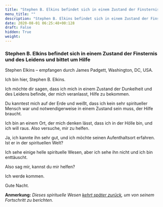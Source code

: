 ```yaml
---
title: "Stephen B. Elkins befindet sich in einem Zustand der Finsternis und des Leidens und bittet um Hilfe"
menu_title: ""
description: "Stephen B. Elkins befindet sich in einem Zustand der Finsternis und des Leidens und bittet um Hilfe"
date: 2020-08-01 06:25:48+00:128
draft: False
hidden: True
weight:
---
```

### Stephen B. Elkins befindet sich in einem Zustand der Finsternis und des Leidens und bittet um Hilfe

Stephen Elkins – empfangen durch James Padgett, Washington, DC, USA.

Ich bin hier, Stephen B. Elkins.

Ich möchte dir sagen, dass ich mich in einem Zustand der Dunkelheit und des Leidens befinde, der mich veranlasst, Hilfe zu bekommen.

Du kanntest mich auf der Erde und weißt, dass ich kein sehr spiritueller Mensch war und notwendigerweise in einem Zustand sein muss, der Hilfe braucht.

Ich bin an einem Ort, der mich denken lässt, dass ich in der Hölle bin, und ich will raus. Also versuche, mir zu helfen.

Ja, ich kannte ihn sehr gut, und ich möchte seinen Aufenthaltsort erfahren. Ist er in der spirituellen Welt?

Ich sehe einige helle spirituelle Wesen, aber ich sehe ihn nicht und ich bin enttäuscht.

Also sag mir, kannst du mir helfen?

Ich werde kommen.

Gute Nacht.

**Anmerkung:** *Dieses spirituelle Wesen [kehrt später zurück](/padgett-botschaften/padgett-botschaften-in-reihenfolge-des-datums/padgett-botschaften-1916/stephen-elkins-wurde-von-herrn-padgett-unterstuetzt-und-ist-aus-der-finsternis-herausgekommen-jep-stephen-elkins-11-februar-1916/), um von seinem Fortschritt zu berichten.*
